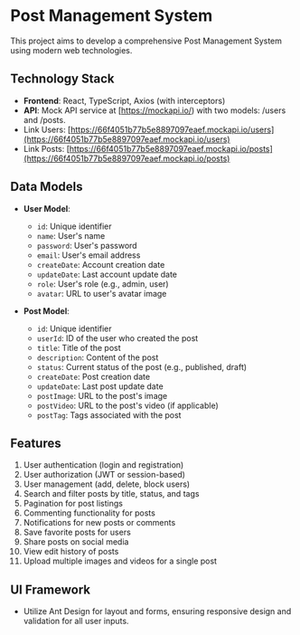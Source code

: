 # Post Management System

This project aims to develop a comprehensive Post Management System using modern web technologies.

## Technology Stack
- **Frontend**: React, TypeScript, Axios (with interceptors)
- **API**: Mock API service at [https://mockapi.io/) with two models: /users and /posts.
- Link Users: [https://66f4051b77b5e8897097eaef.mockapi.io/users](https://66f4051b77b5e8897097eaef.mockapi.io/users)
- Link Posts: [https://66f4051b77b5e8897097eaef.mockapi.io/posts](https://66f4051b77b5e8897097eaef.mockapi.io/posts)

## Data Models
- **User Model**:
  - `id`: Unique identifier
  - `name`: User's name
  - `password`: User's password
  - `email`: User's email address
  - `createDate`: Account creation date
  - `updateDate`: Last account update date
  - `role`: User's role (e.g., admin, user)
  - `avatar`: URL to user's avatar image

- **Post Model**:
  - `id`: Unique identifier
  - `userId`: ID of the user who created the post
  - `title`: Title of the post
  - `description`: Content of the post
  - `status`: Current status of the post (e.g., published, draft)
  - `createDate`: Post creation date
  - `updateDate`: Last post update date
  - `postImage`: URL to the post's image
  - `postVideo`: URL to the post's video (if applicable)
  - `postTag`: Tags associated with the post

## Features
1. User authentication (login and registration)
2. User authorization (JWT or session-based)
3. User management (add, delete, block users)
4. Search and filter posts by title, status, and tags
5. Pagination for post listings
6. Commenting functionality for posts
7. Notifications for new posts or comments
8. Save favorite posts for users
9. Share posts on social media
10. View edit history of posts
11. Upload multiple images and videos for a single post

## UI Framework
- Utilize Ant Design for layout and forms, ensuring responsive design and validation for all user inputs.

